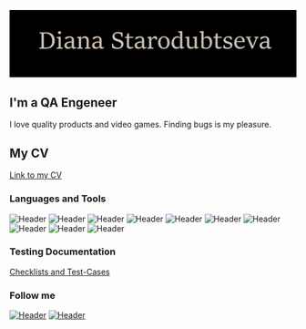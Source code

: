 [![Header](https://github.com/StDiana1/StDiana1/blob/main/assets/Name.png)](https://github.com/StDiana1/StDiana1)

## I'm a QA Engeneer
I love quality products and video games. Finding bugs is my pleasure.

## My CV
[Link to my CV](https://docs.google.com/document/d/1KOhlECo21oRs3moh6xy2kcz671e5PYMJCZRJyGL-QBE/edit?usp=sharing)

### Languages and Tools
![Header](https://img.shields.io/badge/Postman-090909?style=for-the-badge&logo=postman&logoColor=f76935)
![Header](https://img.shields.io/badge/Swagger-090909?style=for-the-badge&logo=swagger&logoColor=7ede2b)
![Header](https://img.shields.io/badge/Github-090909?style=for-the-badge&logo=github&logoColor=8cc4d7)
![Header](https://img.shields.io/badge/MySQL-090909?style=for-the-badge&logo=mysql&logoColor=00618a)
![Header](https://img.shields.io/badge/MongoDB-090909?style=for-the-badge&logo=mongodb&logoColor=4aa73c)
![Header](https://img.shields.io/badge/DevTools-090909?style=for-the-badge&logo=googlechrome&logoColor=2674f2)
![Header](https://img.shields.io/badge/AndroidStudio-090909?style=for-the-badge&logo=androidstudio&logoColor=3ad07d)
![Header](https://img.shields.io/badge/Fiddler-090909?style=for-the-badge&logo=fiddler&logoColor=8cc4d7)
![Header](https://img.shields.io/badge/CharlesProxy-090909?style=for-the-badge&logo=charlesproxy&logoColor=8cc4d7)
![Header](https://img.shields.io/badge/YouTrack-090909?style=for-the-badge&logo=charlesproxy&logoColor=8cc4d7)


### Testing Documentation
[Checklists and Test-Cases](https://docs.google.com/spreadsheets/d/1RnbN1SvPW7fbCxvF1cSpxICB00EnSXmUDtLGIE2wIbo/edit?usp=sharing)

### Follow me
[![Header](https://img.shields.io/badge/Telegram-090909?style=for-the-badge&logo=telegram&logoColor=31a5db)](https://t.me/DianaST_00)
[![Header](https://img.shields.io/badge/Habr-090909?style=for-the-badge&logo=habr&logoColor=31a5db)](https://career.habr.com/diana_st)
